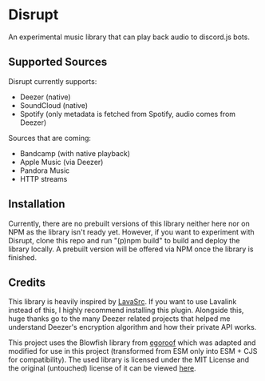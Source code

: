 # Disrupt
An experimental music library that can play back audio to discord.js bots.

## Supported Sources
Disrupt currently supports:
- Deezer (native)
- SoundCloud (native)
- Spotify (only metadata is fetched from Spotify, audio comes from Deezer)

Sources that are coming:
- Bandcamp (with native playback)
- Apple Music (via Deezer)
- Pandora Music
- HTTP streams

## Installation
Currently, there are no prebuilt versions of this library neither here nor on NPM as the library isn't ready yet. However, if you want to experiment with Disrupt, clone this repo and run "(p)npm build" to build and deploy the library locally. A prebuilt version will be offered via NPM once the library is finished.

## Credits
This library is heavily inspired by [LavaSrc](https://github.com/topi314/LavaSrc). If you want to use Lavalink instead of this, I highly recommend installing this plugin.
Alongside this, huge thanks go to the many Deezer related projects that helped me understand Deezer's encryption algorithm and how their private API works.

This project uses the Blowfish library from [egoroof](https://github.com/egoroof/blowfish) which was adapted and modified for use in this project (transformed from ESM only into ESM + CJS for compatibility). The used library is licensed under the MIT License and the original (untouched) license of it can be viewed [here](https://github.com/shadowrunners/Disrupt/blob/main/src/Utils/Blowfish/LICENSE.md).
